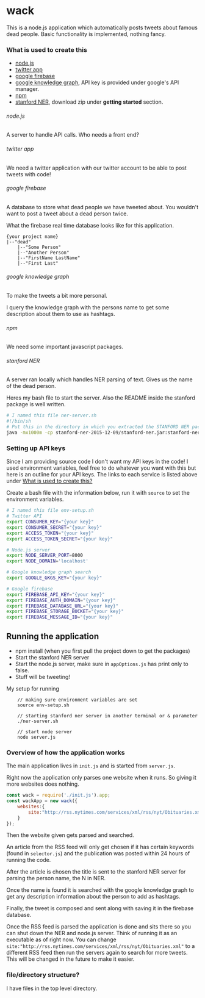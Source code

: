 # wack
This is a node.js application which automatically posts tweets about famous dead people.
Basic functionality is implemented, nothing fancy.

### What is used to create this

- [node.js](https://nodejs.org/en/)
- [twitter app](https://apps.twitter.com/)
- [google firebase](https://firebase.google.com/)
- [google knowledge graph](https://www.google.com/intl/bn/insidesearch/features/search/knowledge.html), API key is provided under google's API manager.
- [npm](https://www.npmjs.com/)
- [stanford NER](http://nlp.stanford.edu/software/CRF-NER.shtml), download zip under **getting started** section.

###### node.js
A server to handle API calls. Who needs a front end?

###### twitter app
We need a twitter application with our twitter account to be able to post tweets with code!

###### google firebase
A database to store what dead people we have tweeted about. You wouldn't want to post a tweet about a dead person twice.

What the firebase real time database looks like for this application.
```
{your project name}
|--"dead"
    |--"Some Person"
    |--"Another Person"
    |--"FirstName LastName"
    |--"First Last"
```

###### google knowledge graph
To make the tweets a bit more personal.

I query the knowledge graph with the persons name to get some description about them to use as hashtags. 

###### npm
We need some important javascript packages.

###### stanford NER
A server ran locally which handles NER parsing of text. Gives us the name of the dead person.

Heres my bash file to start the server. Also the README inside the stanford package is well written.
``` Bash
# I named this file ner-server.sh
#!/bin/sh
# Put this in the directory in which you extracted the STANFORD NER package.
java -mx1000m -cp stanford-ner-2015-12-09/stanford-ner.jar:stanford-ner-2015-12-09/lib/* edu.stanford.nlp.ie.NERServer  -loadClassifier stanford-ner-2015-12-09/classifiers/english.all.3class.distsim.crf.ser.gz -port 8080 -outputFormat inlineXML
```

### Setting up API keys
Since I am providing source code I don't want my API keys in the code! I used environment variables, feel free to do whatever you want with this but here is an outline for your API keys. The links to each service is listed above under [What is used to create this?](#what-is-used-to-create-this)

Create a bash file with the information below, run it with ``source`` to set the environment variables.
``` Bash
# I named this file env-setup.sh
# Twitter API
export CONSUMER_KEY="{your key}"
export CONSUMER_SECRET="{your key}"
export ACCESS_TOKEN="{your key}"
export ACCESS_TOKEN_SECRET="{your key}"

# Node.js server
export NODE_SERVER_PORT=8000
export NODE_DOMAIN='localhost'

# Google knowledge graph search
export GOOGLE_GKGS_KEY="{your key}"

# Google firebase
export FIREBASE_API_KEY="{your key}"
export FIREBASE_AUTH_DOMAIN="{your key}"
export FIREBASE_DATABASE_URL="{your key}"
export FIREBASE_STORAGE_BUCKET="{your key}"
export FIREBASE_MESSAGE_ID="{your key}"
```

## Running the application
- npm install (when you first pull the project down to get the packages)
- Start the stanford NER server
- Start the node.js server, make sure in ``appOptions.js`` has print only to false.
- Stuff will be tweeting!

My setup for running
```
    // making sure environment variables are set
    source env-setup.sh

    // starting stanford ner server in another terminal or & parameter
    ./ner-server.sh

    // start node server
    node server.js
```

### Overview of how the application works

The main application lives in ``init.js`` and is started from ``server.js``.

Right now the application only parses one website when it runs. So giving it more websites does nothing.

``` Javascript
const wack = require('./init.js').app;
const wackApp = new wack({
    websites:{
        site:"http://rss.nytimes.com/services/xml/rss/nyt/Obituaries.xml"
    }
});
```

Then the website given gets parsed and searched.

An article from the RSS feed will only get chosen if it has certain keywords (found in ``selector.js``) and the publication was posted within 24 hours of running the code.

After the article is chosen the title is sent to the stanford NER server for parsing the person name, the N in NER.

Once the name is found it is searched with the google knowledge graph to get any description information about the person to add as hashtags.

Finally, the tweet is composed and sent along with saving it in the firebase database.

Once the RSS feed is parsed the application is done and sits there so you can shut down the NER and node.js server. Think of running it as an executable as of right now. You can change ``site:"http://rss.nytimes.com/services/xml/rss/nyt/Obituaries.xml"`` to a different RSS feed then run the servers again to search for more tweets. This will be changed in the future to make it easier. 


### file/directory structure?
I have files in the top level directory. 
